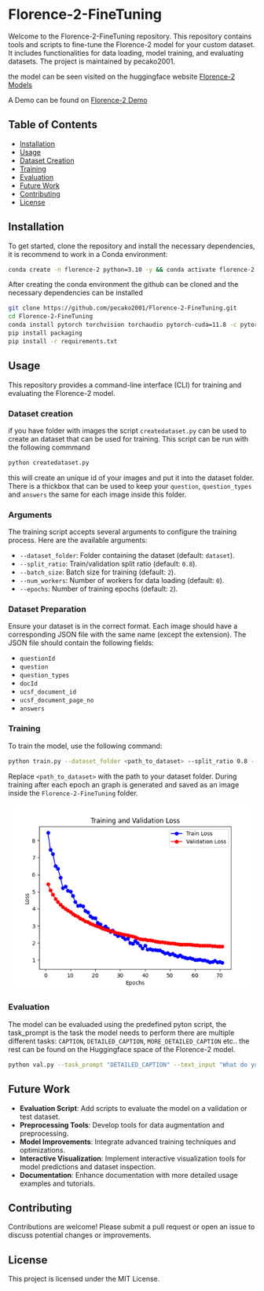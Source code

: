 
# Florence-2-FineTuning

Welcome to the Florence-2-FineTuning repository. This repository contains tools and scripts to fine-tune the Florence-2 model for your custom dataset. It includes functionalities for data loading, model training, and evaluating datasets. The project is maintained by pecako2001.

the model can be seen visited on the huggingface website [Florence-2 Models](https://huggingface.co/collections/microsoft/florence-6669f44df0d87d9c3bfb76de)

A Demo can be found on
[Florence-2 Demo](https://huggingface.co/spaces/gokaygokay/Florence-2)

## Table of Contents

- [Installation](#installation)
- [Usage](#usage)
- [Dataset Creation](#dataset-creation)
- [Training](#training)
- [Evaluation](#evaluation)
- [Future Work](#future-work)
- [Contributing](#contributing)
- [License](#license)

## Installation

To get started, clone the repository and install the necessary dependencies, it is recommend to work in a Conda environment:
```sh
conda create -n florence-2 python=3.10 -y && conda activate florence-2
```
After creating the conda environment the github can be cloned and the necessary dependencies can be installed
```sh
git clone https://github.com/pecako2001/Florence-2-FineTuning.git
cd Florence-2-FineTuning
conda install pytorch torchvision torchaudio pytorch-cuda=11.8 -c pytorch -c nvidia -y
pip install packaging
pip install -r requirements.txt
```

## Usage
This repository provides a command-line interface (CLI) for training and evaluating the Florence-2 model.

### Dataset creation
if you have folder with images the script `createdataset.py` can be used to create an dataset that can be used for training. This script can be run with the following commmand
```sh
python createdataset.py
```
this will create an unique id of your images and put it into the dataset folder. There is a thickbox that can be used to keep your `question`, `question_types` and `answers` the same for each image inside this folder. 

### Arguments

The training script accepts several arguments to configure the training process. Here are the available arguments:

- `--dataset_folder`: Folder containing the dataset (default: `dataset`).
- `--split_ratio`: Train/validation split ratio (default: `0.8`).
- `--batch_size`: Batch size for training (default: `2`).
- `--num_workers`: Number of workers for data loading (default: `0`).
- `--epochs`: Number of training epochs (default: `2`).

### Dataset Preparation

Ensure your dataset is in the correct format. Each image should have a corresponding JSON file with the same name (except the extension). The JSON file should contain the following fields:

- `questionId`
- `question`
- `question_types`
- `docId`
- `ucsf_document_id`
- `ucsf_document_page_no`
- `answers`

### Training

To train the model, use the following command:

```sh
python train.py --dataset_folder <path_to_dataset> --split_ratio 0.8 --batch_size 2 --num_workers 0 --epochs 2
```

Replace `<path_to_dataset>` with the path to your dataset folder. During training after each epoch an graph is generated and saved as an image inside the `Florence-2-FineTuning` folder.

<div>
<p style="text-align:center;"><img src="images/loss_graph.png" width="600" center />
</div>

### Evaluation

The model can be evaluaded using the predefined pyton script, the task_prompt is the task the model needs to perform there are multiple different tasks: `CAPTION`, `DETAILED_CAPTION`, `MORE_DETAILED_CAPTION` etc.. the rest can be found on the Huggingface space of the Florence-2 model.
```sh
python val.py --task_prompt "DETAILED_CAPTION" --text_input "What do you see in this image?" --image_path <path_to_image>
```


## Future Work

- **Evaluation Script**: Add scripts to evaluate the model on a validation or test dataset.
- **Preprocessing Tools**: Develop tools for data augmentation and preprocessing.
- **Model Improvements**: Integrate advanced training techniques and optimizations.
- **Interactive Visualization**: Implement interactive visualization tools for model predictions and dataset inspection.
- **Documentation**: Enhance documentation with more detailed usage examples and tutorials.

## Contributing

Contributions are welcome! Please submit a pull request or open an issue to discuss potential changes or improvements.

## License

This project is licensed under the MIT License.
